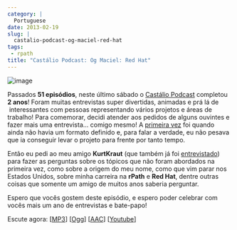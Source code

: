 ```yaml
---
category: |
  Portuguese
date: 2013-02-19
slug: |
  castalio-podcast-og-maciel-red-hat
tags:
 - rpath
title: "Castálio Podcast: Og Maciel: Red Hat"
---
```


![image](http://bit.ly/OMhBUp)

Passados **51 episódios**, neste último sábado o [Castálio
Podcast](http://www.castalio.info/) completou **2 anos**! Foram muitas
entrevistas super divertidas, animadas e prá lá de  interessantes com
pessoas representando vários projetos e áreas de trabalho! Para
comemorar, decidi atender aos pedidos de alguns ouvintes e fazer mais
uma entrevista... comigo mesmo! A [primeira vez](http://bit.ly/12YS1pU)
foi quando ainda não havia um formato definido e, para falar a verdade,
eu não pesava que ia conseguir levar o projeto para frente por tanto
tempo.

Então eu pedi ao meu amigo **KurtKraut** (que também já foi
[entrevistado](http://bit.ly/VAfGLG)) para fazer as perguntas sobre os
tópicos que não foram abordados na primeira vez, como sobre a origem do
meu nome, como que vim parar nos Estados Unidos, sobre minha carreira na
**rPath** e **Red Hat**, dentre outras coisas que somente um amigo de
muitos anos saberia perguntar.

Espero que vocês gostem deste episódio, e espero poder celebrar com
vocês mais um ano de entrevistas e bate-papo!

Escute agora:
\[[MP3](http://www.castalio.gnulinuxbrasil.org/castalio-podcast-51.mp3)\]
\[[Ogg](http://www.castalio.gnulinuxbrasil.org/castalio-podcast-51.ogg)\]
\[[AAC](http://www.castalio.gnulinuxbrasil.org/castalio-podcast-51.m4a)\]
\[[Youtube](http://bit.ly/12MJKVZ)\]

